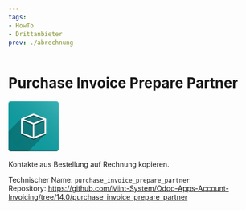 ```yaml
---
tags:
- HowTo
- Drittanbieter
prev: ./abrechnung
---
```

# Purchase Invoice Prepare Partner

![icon_oms_box](assets/icon_oms_box.png)

Kontakte aus Bestellung auf Rechnung kopieren.

Technischer Name: `purchase_invoice_prepare_partner`\
Repository: <https://github.com/Mint-System/Odoo-Apps-Account-Invoicing/tree/14.0/purchase_invoice_prepare_partner>